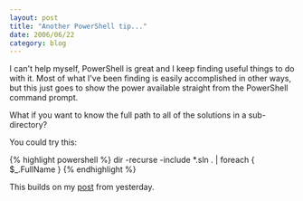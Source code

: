 ```yaml
---
layout: post
title: "Another PowerShell tip..."
date: 2006/06/22
category: blog
---
```


I can't help myself, PowerShell is great and I keep finding useful things to do with it. Most of what I've been finding is easily accomplished in other ways, but this just goes to show the power available straight from the PowerShell command prompt.

What if you want to know the full path to all of the solutions in a sub-directory?

You could try this:

{% highlight powershell %}
dir -recurse -include *.sln . | foreach { $_.FullName }
{% endhighlight %}
    
This builds on my [post](/blog/2006/06/21/why-i-love-powershell-part-i-dont-know/) from yesterday.

